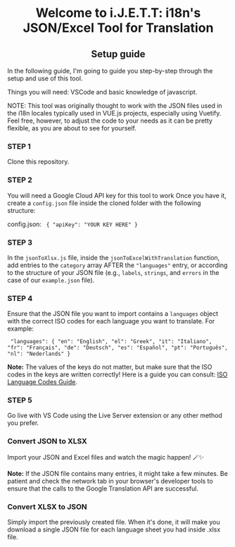 ﻿<h1 align="center">Welcome to i.J.E.T.T: i18n's JSON/Excel Tool for Translation</h1>
<h2 align="center">Setup guide </h2>

<p align="left">In the following guide, I'm going to guide you step-by-step through the setup and use of this tool.</p>
Things you will need: VSCode and basic knowledge of javascript.
<p align="left">NOTE: This tool was originally thought to work with the JSON files used in the i18n locales typically used in VUE.js projects, especially using Vuetify. Feel free, however, to adjust the code to your needs as it can be pretty flexible, as you are about to see for yourself.</p>

<h3 align="left">STEP 1</h3>
<p align="left">Clone this repository.</p>

<h3 align="left">STEP 2</h3>
<p align="left">You will need a Google Cloud API key for this tool to work Once you have it, create a <code>config.json</code> file inside the cloned folder with the following structure:</p>

config.json:
`
{
"apiKey": "YOUR KEY HERE"
}`

<h3 align="left">STEP 3</h3> 
<p align="left">In the <code>jsonToXlsx.js</code> file, inside the <code>jsonToExcelWithTranslation</code> function, add entries to the <code>category</code> array AFTER the <code>"languages"</code> entry, or according to the structure of your JSON file (e.g., <code>labels</code>, <code>strings</code>, and <code>errors</code> in the case of our <code>example.json</code> file).</p>

<h3 align="left">STEP 4</h3> <p align="left">Ensure that the JSON file you want to import contains a <code>languages</code> object with the correct ISO codes for each language you want to translate. For example:</p>

`
"languages": {
"en": "English",
"el": "Greek",
"it": "Italiano",
"fr": "Français",
"de": "Deutsch",
"es": "Español",
"pt": "Português",
"nl": "Nederlands"
}`

<p align="left"><strong>Note:</strong> The values of the keys do not matter, but make sure that the ISO codes in the keys are written correctly! Here is a guide you can consult: <a href="https://www.lexilab.it/conosci-codici-che-identificano-le-lingue/">ISO Language Codes Guide</a>.</p>

<h3 align="left">STEP 5</h3> <p align="left">Go live with VS Code using the Live Server extension or any other method you prefer.</p>

<h3 align="left">Convert JSON to XLSX</h3> <p align="left">Import your JSON and Excel files and watch the magic happen! 🪄✨</p><p align="left"><strong>Note:</strong> If the JSON file contains many entries, it might take a few minutes. Be patient and check the network tab in your browser's developer tools to ensure that the calls to the Google Translation API are successful.</p>

<h3 align="left">Convert XLSX to JSON</h3> <p align="left">Simply import the previously created file. When it's done, it will make you download a single JSON file for each language sheet you had inside .xlsx file.</p>
